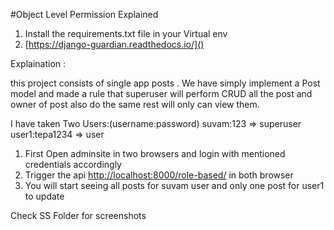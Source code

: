 #Object Level Permission Explained

1. Install the requirements.txt file in your Virtual env 
2. [https://django-guardian.readthedocs.io/]()

Explaination :

this project consists of single app posts . We have simply implement a Post model 
and made a rule that superuser will perform CRUD all the post and owner of post also do 
the same rest will only can view  them.

I have taken Two Users:(username:password)
suvam:123 => superuser
user1:tepa1234 => user

1. First Open adminsite in two browsers and login with mentioned credentials accordingly
2. Trigger the api [http://localhost:8000/role-based/](http://localhost:8000/role-based/) in both browser 
3. You will start seeing all posts for suvam user and only one post for user1 to update


Check SS Folder for screenshots
